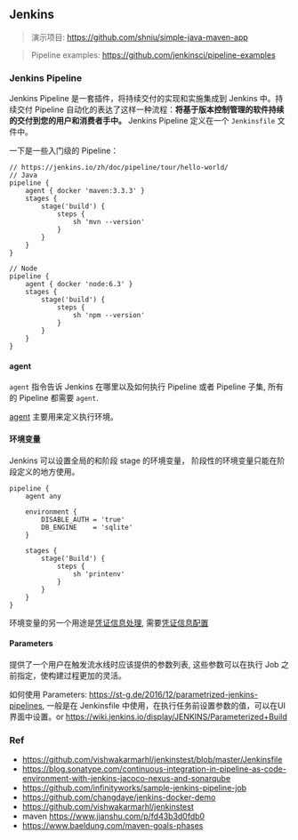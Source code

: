 
## Jenkins

> 演示项目: https://github.com/shniu/simple-java-maven-app

> Pipeline examples: https://github.com/jenkinsci/pipeline-examples

### Jenkins Pipeline

Jenkins Pipeline 是一套插件，将持续交付的实现和实施集成到 Jenkins 中。持续交付 Pipeline 自动化的表达了这样一种流程：**将基于版本控制管理的软件持续的交付到您的用户和消费者手中。** Jenkins Pipeline 定义在一个 `Jenkinsfile` 文件中。

一下是一些入门级的 Pipeline：

```
// https://jenkins.io/zh/doc/pipeline/tour/hello-world/
// Java
pipeline {
    agent { docker 'maven:3.3.3' }
    stages {
        stage('build') {
            steps {
                sh 'mvn --version'
            }
        }
    }
}

// Node
pipeline {
    agent { docker 'node:6.3' }
    stages {
        stage('build') {
            steps {
                sh 'npm --version'
            }
        }
    }
}
```

#### agent

`agent` 指令告诉 Jenkins 在哪里以及如何执行 Pipeline 或者 Pipeline 子集, 所有的 Pipeline 都需要 `agent`.

[agent](https://jenkins.io/doc/book/pipeline/syntax/#agent) 主要用来定义执行环境。

#### 环境变量

Jenkins 可以设置全局的和阶段 stage 的环境变量， 阶段性的环境变量只能在阶段定义的地方使用。

```
pipeline {
    agent any

    environment {
        DISABLE_AUTH = 'true'
        DB_ENGINE    = 'sqlite'
    }

    stages {
        stage('Build') {
            steps {
                sh 'printenv'
            }
        }
    }
}
```

环境变量的另一个用途是[凭证信息处理](https://jenkins.io/doc/book/pipeline/jenkinsfile/#handling-credentials), 需要[凭证信息配置](https://jenkins.io/doc/book/using/using-credentials/#configuring-credentials)

#### Parameters

提供了一个用户在触发流水线时应该提供的参数列表, 这些参数可以在执行 Job 之前指定，使构建过程更加的灵活。

如何使用 Parameters: https://st-g.de/2016/12/parametrized-jenkins-pipelines, 一般是在 Jenkinsfile 中使用，在执行任务前设置参数的值，可以在UI界面中设置。or  https://wiki.jenkins.io/display/JENKINS/Parameterized+Build

### Ref

* https://github.com/vishwakarmarhl/jenkinstest/blob/master/Jenkinsfile
*   https://blog.sonatype.com/continuous-integration-in-pipeline-as-code-environment-with-jenkins-jacoco-nexus-and-sonarqube
*   https://github.com/infinityworks/sample-jenkins-pipeline-job
*   https://github.com/changdaye/jenkins-docker-demo
*   https://github.com/vishwakarmarhl/jenkinstest
*   maven https://www.jianshu.com/p/fd43b3d0fdb0
*   https://www.baeldung.com/maven-goals-phases
